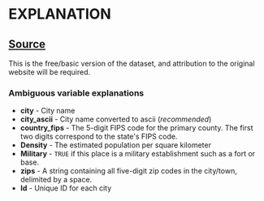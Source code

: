 # EXPLANATION

## [Source](https://simplemaps.com/data/us-cities)

This is the free/basic version of the dataset, and attribution to the original website will be required.

### Ambiguous variable explanations
- **city** - City name
- **city_ascii** - City name converted to ascii (*recommended*)
- **country_fips** - The 5-digit FIPS code for the primary county. The first two digits correspond to the state's FIPS code.
- **Density** - The estimated population per square kilometer
- **Military** - `TRUE` if this place is a military establishment such as a fort or base.
- **zips** - A string containing all five-digit zip codes in the city/town, delimited by a space.
- **Id** - Unique ID for each city
